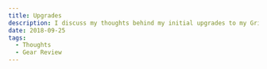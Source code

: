 ```yaml
---
title: Upgrades
description: I discuss my thoughts behind my initial upgrades to my Grit 110
date: 2018-09-25
tags:
  - Thoughts
  - Gear Review
---
```


<img src="" alt="" class="blogImages" />